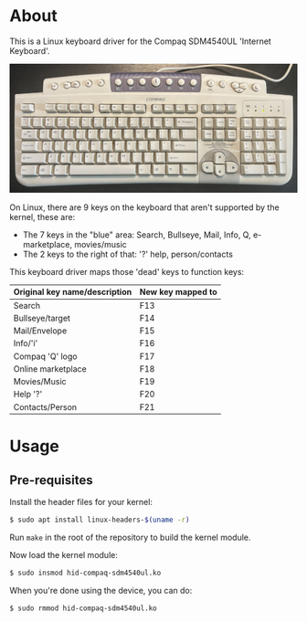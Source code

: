 
# About

This is a Linux keyboard driver for the Compaq SDM4540UL 'Internet Keyboard'.

![keyboard-picture](./docs/compaq-SDM4540UL-keyboard.JPG)

On Linux, there are 9 keys on the keyboard that aren't supported by the kernel, these are:

* The 7 keys in the "blue" area: Search, Bullseye, Mail, Info, Q, e-marketplace, movies/music
* The 2 keys to the right of that: '?' help, person/contacts

This keyboard driver maps those 'dead' keys to function keys:

| Original key name/description | New key mapped to |
|-------------------------------|-------------------|
| Search                        | F13               |
| Bullseye/target               | F14               |
| Mail/Envelope                 | F15               |
| Info/'i'                      | F16               |
| Compaq 'Q' logo               | F17               |
| Online marketplace            | F18               |
| Movies/Music                  | F19               |
| Help '?'                      | F20               |
| Contacts/Person               | F21               |

# Usage

## Pre-requisites

Install the header files for your kernel:

```bash
$ sudo apt install linux-headers-$(uname -r)
```

Run `make` in the root of the repository to build the kernel module.

Now load the kernel module:

```bash
$ sudo insmod hid-compaq-sdm4540ul.ko
```

When you're done using the device, you can do:

```bash
$ sudo rmmod hid-compaq-sdm4540ul.ko
```
